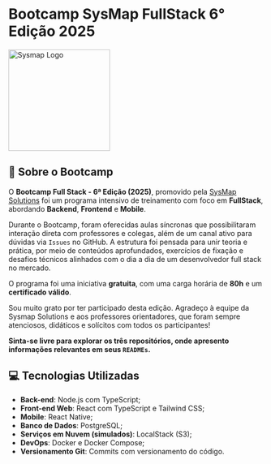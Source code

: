 # Bootcamp SysMap FullStack 6° Edição 2025
<img src="https://github.com/user-attachments/assets/3082de84-0def-4628-8640-a50cbf047ad1" alt="Sysmap Logo" style="height: 200px;">

## 🧠 Sobre o Bootcamp 
O **Bootcamp Full Stack - 6ª Edição (2025)**, promovido pela [SysMap Solutions](https://www.sysmap.com.br/) foi um programa intensivo de treinamento com foco em **FullStack**, abordando **Backend**, **Frontend** e **Mobile**.

Durante o Bootcamp, foram oferecidas aulas síncronas que possibilitaram interação direta com professores e colegas, além de um canal ativo para dúvidas via `Issues` no GitHub. 
A estrutura foi pensada para unir teoria e prática, por meio de conteúdos aprofundados, exercícios de fixação e desafios técnicos alinhados com o dia a dia de um desenvolvedor full stack no mercado.

O programa foi uma iniciativa **gratuita**, com uma carga horária de **80h** e um **certificado válido**.

Sou muito grato por ter participado desta edição. Agradeço à equipe da Sysmap Solutions e aos professores orientadores, que foram sempre atenciosos, didáticos e solícitos com todos os participantes!

**Sinta-se livre para explorar os três repositórios, onde apresento informações relevantes em seus `READMEs`.**

## 💻 Tecnologias Utilizadas 

- **Back-end**: Node.js com TypeScript;
- **Front-end Web**: React com TypeScript e Tailwind CSS;
- **Mobile**: React Native;
- **Banco de Dados**: PostgreSQL;
- **Serviços em Nuvem (simulados)**: LocalStack (S3);
- **DevOps**: Docker e Docker Compose;
- **Versionamento Git**: Commits com versionamento do código.

